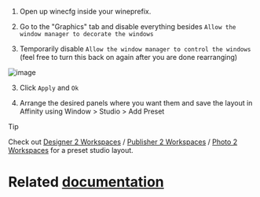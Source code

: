 1. Open up winecfg inside your wineprefix.

2. Go to the "Graphics" tab and disable everything besides `Allow the window manager to decorate the windows` 

3. Temporarily disable `Allow the window manager to control the windows` (feel free to turn this back on again after you are done rearranging)

![image](https://github.com/user-attachments/assets/3e45cc15-c285-4fc6-b4cc-0de7da123cb7)

3. Click `Apply` and `Ok`

4. Arrange the desired panels where you want them and save the layout in Affinity using Window > Studio > Add Preset

> [!TIP]
> Check out [Designer 2 Workspaces](./Auxillary/Settings/Designer/2.0/Workspaces) / [Publisher 2 Workspaces](./Auxillary/Settings/Publisher/2.0/Workspaces) / [Photo 2 Workspaces](./Auxillary/Settings/Photo/2.0/Workspaces) for a preset studio layout.

# Related [documentation](https://affinity.liz.pet/docs/misc-troubleshooting.html#rearranging-panels)
